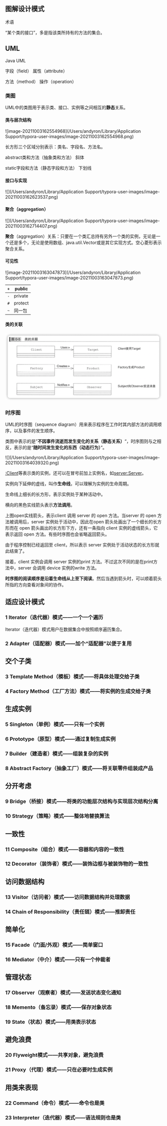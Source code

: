 图解设计模式
--------------



术语

“某个类的接口”，多是指该类所持有的方法的集合。

## UML

Java 	UML

字段（field）	属性（attribute）

方法（method）	操作（operation）

### 类图

UML中的类图用于表示类、接口、实例等之间相互的**静态**关系。

#### 类与层次结构

![image-20211003162554968](/Users/andyron/Library/Application Support/typora-user-images/image-20211003162554968.png)

长方形三个区域分别表示：类名、字段名、方法名。

abstract类和方法（抽象类和方法）    斜体

static字段和方法（静态字段和方法）	下划线

#### 接口与实现

![](/Users/andyron/Library/Application Support/typora-user-images/image-20211003162623537.png)

#### 聚合（aggregation）

![](/Users/andyron/Library/Application Support/typora-user-images/image-20211003162714407.png)

**聚合**（aggregation）关系：只要在一个类汇总持有另外一个类的实例，无论是一个还是多个，无论是使用数组、java.util.Vector或是其它实现方式。空心菱形表示聚合关系。

#### 可见性

![image-20211003163047873](/Users/andyron/Library/Application Support/typora-user-images/image-20211003163047873.png)

| `+`  | public  |
| ---- | ------- |
| `-`  | private |
| `#`  | protect |
| `~`  | 同一包  |

#### 类的关联

![](images/image-20220412112316461.png)



### 时序图

UML的时序图（sequence diagram）用来表示程序在工作时其内部方法的调用顺序，以及事件的发生顺序。

类图中表示的是”**不因事件流逝而发生变化的关系（静态关系）**“，时序图则与之相反，表示的是“**随时间发生变化的东西（动态行为）**”。

![](/Users/andyron/Library/Application Support/typora-user-images/image-20211003164039320.png)

<u>:Client</u>等表示类的实例，还可以在冒号前加上实例名，如<u>server:Server</u>。

实例向下延伸的虚线，叫作**生命线**，可以理解为实例的生命周期。

生命线上细长的长方形，表示实例处于某种活动中。

横向的黑色实线箭头表示**方法调用**。

上图open实线箭头，表示client 调用 server 的 open 方法。当server 的 open 方法被调用后，server 实例处于活动中，因此在open 箭头处画出了一个细长的长方形而在 open 箭头画出的长方形下方，还有一条指向 client 实例的虚线箭头，它表示返回 open 方法。有些时序图也会省略返回箭头。

由于程序控制已经返回至 client，所以表示 server 实例处于活动状态的长方形就此结束了。

接着，client 实例会调用 server 实例的print 方法。不过这次不同的是在print方法中，server 会调用 device 实例的write 方法。

**时序图的阅读顺序是沿着生命线从上至下阅读**。然后当遇到箭头时，可以顺着箭头所指的方向查看对象间的协作。



## 适应设计模式

### 1 Iterator（迭代器）模式——一个一个遍历

Iterator（迭代器）模式用户在数据集合中按照顺序遍历集合。





### 2 Adapter（适配器）模式——加个“适配器”以便于复用





## 交个子类



### 3 Template Method（模板）模式——将具体处理交给子类



### 4 Factory Method（工厂方法）模式——将实例的生成交给子类



## 生成实例

### 5 Singleton（单例）模式——只有一个实例



### 6 Prototype（原型）模式——通过复制生成实例



### 7 Builder（建造者）模式——组装复杂的实例



### 8 Abstract Factory（抽象工厂）模式——将关联零件组装成产品



## 分开考虑



### 9 Bridge（桥接）模式——将类的功能层次结构与实现层次结构分离



### 10 Strategy（策略）模式——整体地替换算法



## 一致性



### 11 Composite（组合）模式——容器和内容的一致性



### 12 Decorator（装饰者）模式——装饰边框与被装饰物的一致性



## 访问数据结构



### 13 Visitor（访问者）模式——访问数据结构并处理数据





### 14 Chain of Responsibility（责任链）模式——推卸责任



## 简单化

### 15 Facade（门面/外观）模式——简单窗口



### 16 Mediator（中介）模式——只有一个仲裁者



## 管理状态

### 17 Observer（观察者）模式——发送状态变化通知



### 18 Memento（备忘录）模式——保存对象状态



### 19 State（状态）模式——用类表示状态



## 避免浪费

### 20 Flyweight模式——共享对象，避免浪费



### 21 Proxy（代理）模式——只在必要时生成实例



## 用类来表现

### 22 Command（命令）模式——命令也是类



### 23 Interpreter（迭代器）模式——语法规则也是类